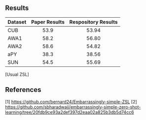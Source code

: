 ## Results

| Dataset       | Paper Results | Respository Results |
| ------------- |:-----------------------------:| :-------------------:|
| CUB        |    53.9      | 53.94 |
| AWA1    |  58.2 | 56.80 |
| AWA2 | 58.6 | 54.82 |
| aPY | 38.3 | 38.56 |
| SUN | 54.5 | 55.69 |
[Usual ZSL]

## References

[1] https://github.com/bernard24/Embarrassingly-simple-ZSL
[2] https://github.com/sbharadwajj/embarrassingly-simple-zero-shot-learning/tree/20fdb9ce93a2def397d2eaa02a825b3db5d74cc6